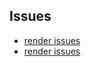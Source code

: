 <main>

Issues
---------------
<nav>

   - [render issues](issues/render-issues.html)
   - [render issues](issues/render-issues.html)
</nav>

</main>